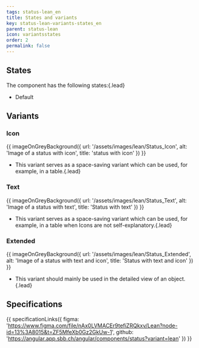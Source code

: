 ```yaml
---
tags: status-lean_en
title: States and variants
key: status-lean-variants-states_en
parent: status-lean
icon: variantsstates
order: 2
permalink: false  
---
```


## States
The component has the following states:{.lead}
* Default

## Variants

### Icon
{{ imageOnGreyBackground({
  url: '/assets/images/lean/Status_Icon',
  alt: 'Image of a status with icon',
  title: 'status with icon'
}) }}
* This variant serves as a space-saving variant which can be used, for example, in a table.{.lead}

### Text 
{{ imageOnGreyBackground({
  url: '/assets/images/lean/Status_Text',
  alt: 'Image of a status with text',
  title: 'Status with text'
}) }}
* This variant serves as a space-saving variant which can be used, for example, in a table when Icons are not self-explanatory.{.lead}

### Extended 
{{ imageOnGreyBackground({
  url: '/assets/images/lean/Status_Extended',
  alt: 'Image of a status with text and icon',
  title: 'Status with text and icon'
}) }}
* This variant should mainly be used in the detailed view of an object.{.lead}

## Specifications
{{ specificationLinks({
  figma: 'https://www.figma.com/file/nAx0LVMACEr9tefiZRQkxv/Lean?node-id=13%3A8015&t=ZF5MfeXb0Gz2GkUw-1',
  github: 'https://angular.app.sbb.ch/angular/components/status?variant=lean'
}) }}